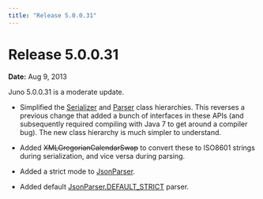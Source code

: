 ```yaml
---
title: "Release 5.0.0.31"
---
```


# Release 5.0.0.31

**Date:** Aug 9, 2013

Juno 5.0.0.31 is a moderate update.

- Simplified the [Serializer]({{API_DOCS}}/org/apache/juneau/serializer/Serializer.html) and [Parser]({{API_DOCS}}/org/apache/juneau/parser/Parser.html) class hierarchies. This reverses a previous change that added a bunch of interfaces in these APIs (and subsequently required compiling with Java 7 to get around a compiler bug). The new class hierarchy is much simpler to understand.

- Added ~~XMLGregorianCalendarSwap~~ to convert these to ISO8601 strings during serialization, and vice versa during parsing.

- Added a strict mode to [JsonParser]({{API_DOCS}}/org/apache/juneau/json/JsonParser.html).

- Added default [JsonParser.DEFAULT_STRICT]({{API_DOCS}}/org/apache/juneau/json/JsonParser#DEFAULT_STRICT.html) parser.

